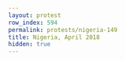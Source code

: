```yaml
---
layout: protest
row_index: 594
permalink: protests/nigeria-149
title: Nigeria, April 2018
hidden: true
---
```

